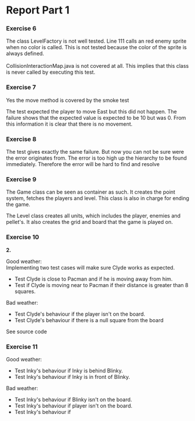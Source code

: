 # Report Part 1

### Exercise 6
The class LevelFactory is not well tested.
Line 111 calls an red enemy sprite when no color is called.
This is not tested because the color of the sprite is always defined.
<br/><br/>
CollisionInteractionMap.java is not covered at all.
This implies that this class is never called by executing this test.

### Exercise 7
Yes the move method is covered by the smoke test

The test expected the player to move East but this did not happen.
The failure shows that the expected value is expected to be 10 but was 0.
From this information it is clear that there is no movement.

### Exercise 8
The test gives exactly the same failure.
But now you can not be sure were the error originates from.
The error is too high up the hierarchy to be found immediately.
Therefore the error will be hard to find and resolve

### Exercise 9
The Game class can be seen as container as such.
It creates the point system, fetches the players and level.
This class is also in charge for ending the game.

The Level class creates all units, which includes the player,
enemies and pellet's. It also creates the grid and board that 
the game is played on.

### Exercise 10
**2.** 

Good weather: </br>
Implementing two test cases will make sure Clyde works as expected.
- Test Clyde is close to Pacman and if he is moving away from him.
- Test if Clyde is moving near to Pacman if their distance is greater than 8 squares.

Bad weather: <br/>
- Test Clyde's behaviour if the player isn't on the board.
- Test Clyde's behaviour if there is a null square from the board

 See source code 

### Exercise 11
Good weather: </br>
- Test Inky's behaviour if Inky is behind Blinky.
- Test Inky's behaviour if Inky is in front of Blinky.

Bad weather: <br/>
- Test Inky's behaviour if Blinky isn't on the board.
- Test Inky's behaviour if player isn't on the board.
- Test Inky's behaviour if 
